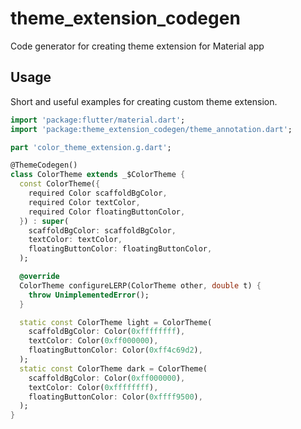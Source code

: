 <!-- 
This README describes the package. If you publish this package to pub.dev,
this README's contents appear on the landing page for your package.

For information about how to write a good package README, see the guide for
[writing package pages](https://dart.dev/guides/libraries/writing-package-pages). 

For general information about developing packages, see the Dart guide for
[creating packages](https://dart.dev/guides/libraries/create-library-packages)
and the Flutter guide for
[developing packages and plugins](https://flutter.dev/developing-packages). 
-->
# theme_extension_codegen
Code generator for creating theme extension for Material app

## Usage
Short and useful examples for creating custom theme extension.
```dart
import 'package:flutter/material.dart';
import 'package:theme_extension_codegen/theme_annotation.dart';

part 'color_theme_extension.g.dart';

@ThemeCodegen()
class ColorTheme extends _$ColorTheme {
  const ColorTheme({
    required Color scaffoldBgColor,
    required Color textColor,
    required Color floatingButtonColor,
  }) : super(
    scaffoldBgColor: scaffoldBgColor,
    textColor: textColor,
    floatingButtonColor: floatingButtonColor,
  );

  @override
  ColorTheme configureLERP(ColorTheme other, double t) {
    throw UnimplementedError();
  }

  static const ColorTheme light = ColorTheme(
    scaffoldBgColor: Color(0xffffffff),
    textColor: Color(0xff000000),
    floatingButtonColor: Color(0xff4c69d2),
  );
  static const ColorTheme dark = ColorTheme(
    scaffoldBgColor: Color(0xff000000),
    textColor: Color(0xffffffff),
    floatingButtonColor: Color(0xffff9500),
  );
}
```

